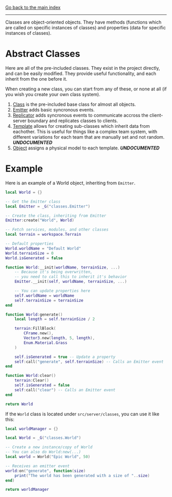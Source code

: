 [Go back to the main index](../Index.md)

---

Classes are object-oriented objects. They have methods (functions which are called on specific instances of classes) and properties (data for specific instances of classes).

# Abstract Classes
Here are all of the pre-included classes. They exist in the project directly, and can be easily modified. They provide useful functionality, and  each inherit from the one before it.

When creating a new class, you can start from any of these, or none at all (if you wish you create your own class system).

1. [Class](Class.md)
is the pre-included base class for almost all objects.
1. [Emitter](Emitter.md) adds basic syncronous events.
2. [Replicator](Replicator.md) adds syncronous events to communicate accross the client-server boundary and replicates classes to clients.
3. [Template](Template.md) allows for creating sub-classes which inherit data from eachother. This is useful for things like a complex team system, with different variations for each team that are manually set and not random. ***UNDOCUMENTED***
4. [Object](Object.md) assigns a physical model to each template. ***UNDOCUMENTED***

# Example

Here is an example of a World object, inheriting from `Emitter`.
```lua
local World = {}

-- Get the Emitter class
local Emitter = _G("classes.Emitter")

-- Create the class, inheriting from Emitter
Emitter:create("World", World)

-- Fetch services, modules, and other classes
local terrain = workspace.Terrain

-- Default properties
World.worldName = "Default World"
World.terrainSize = 0
World.isGenerated = false

function World:__init(worldName, terrainSize, ...)
	-- Because it's being overwritten,
	-- you need to call this to inherit it's behavior
	Emitter.__init(self, worldName, terrainSize, ...)

	-- You can update properties here
	self.worldName = worldName
	self.terrainSize = terrainSize
end

function World:generate()
	local length = self.terrainSize / 2

	terrain:FillBlock(
		CFrame.new(),
		Vector3.new(length, 5, length),
		Enum.Material.Grass
	)

	self.isGenerated = true -- Update a property
	self:call("generate", self.terrainSize) -- Calls an Emitter event
end

function World:clear()
	terrain:Clear()
	self.isGenerated = false
	self:call("clear") -- Calls an Emitter event
end

return World
```

If the `World` class is located under `src/server/classes`, you can use it like this:

```lua
local worldManager = {}

local World = _G("classes.World")

-- Create a new instance/copy of World
-- You can also do World:new(...)
local world = World("Epic World", 50)

-- Receives an emitter event
world:on("generate", function(size)
	print("The world has been generated with a size of "..size)
end)

return worldManager
```